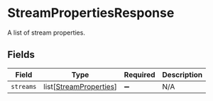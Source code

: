 # StreamPropertiesResponse

A list of stream properties.


## Fields

| Field                                                             | Type                                                              | Required                                                          | Description                                                       |
| ----------------------------------------------------------------- | ----------------------------------------------------------------- | ----------------------------------------------------------------- | ----------------------------------------------------------------- |
| `streams`                                                         | list[[StreamProperties](../../models/shared/streamproperties.md)] | :heavy_minus_sign:                                                | N/A                                                               |